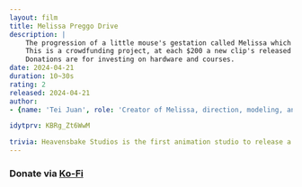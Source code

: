 ```yaml
---
layout: film
title: Melissa Preggo Drive
description: |
    The progression of a little mouse's gestation called Melissa which grows a little more at each clip.  
    This is a crowdfunding project, at each $200 a new clip's released with Melissa going through another pregnancy month.  
    Donations are for investing on hardware and courses.
date: 2024-04-21
duration: 10~30s
rating: 2
released: 2024-04-21
author:
- {name: 'Tei Juan', role: 'Creator of Melissa, direction, modeling, and animation', link: 'https://teijuan.com'}

idytprv: KBRg_Zt6WwM

trivia: Heavensbake Studios is the first animation studio to release a 3D animated pregnancy growth drive.
---
```



### Donate via [Ko-Fi](https://ko-fi.com/teijuan)

